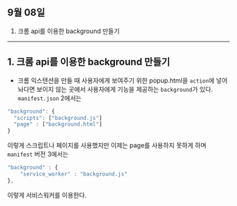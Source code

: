 ## 9월 08일

1. 크롬 api를 이용한 background 만들기

---

<h2>1. 크롬 api를 이용한 background 만들기</h2>

- 크롬 익스텐션을 만들 때 사용자에게 보여주기 위한 popup.html을 `action`에 넣어 놔다면 보이지 않는 곳에서 사용자에게 기능을 제공하는 `background`가 있다.
  `manifest.json` 2에서는

```javascript
"background": {
  "scripts": ["background.js"]
  "page" : ["background.html"]
}
```

이렇게 스크립트나 페이지를 사용했지만 이제는 page를 사용하지 못하게 하며 `manifest` 버전 3에서는

```javascript
"background" : {
    "service_worker" : "background.js"
},
```
이렇게 서비스워커를 이용한다.
